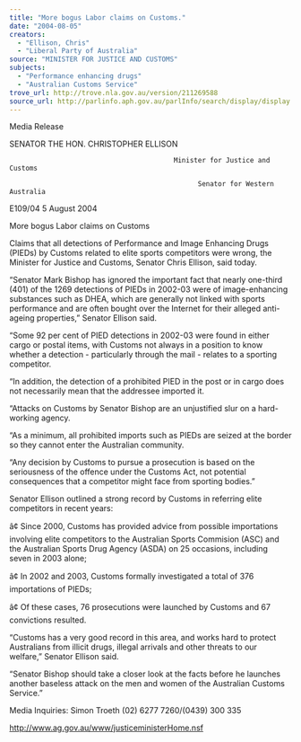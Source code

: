 ```yaml
---
title: "More bogus Labor claims on Customs."
date: "2004-08-05"
creators:
  - "Ellison, Chris"
  - "Liberal Party of Australia"
source: "MINISTER FOR JUSTICE AND CUSTOMS"
subjects:
  - "Performance enhancing drugs"
  - "Australian Customs Service"
trove_url: http://trove.nla.gov.au/version/211269588
source_url: http://parlinfo.aph.gov.au/parlInfo/search/display/display.w3p;query=Id%3A%22media/pressrel/OECD6%22
---
```


 Media  Release 

 

 

 

 SENATOR THE HON. CHRISTOPHER ELLISON   

 

                                             Minister for Justice and Customs 

                                                   Senator for Western Australia 

 

 E109/04              5  August  2004  

 

 More bogus Labor claims on Customs 

 

 Claims that all detections of Performance and Image Enhancing Drugs (PIEDs) by Customs related to  elite sports competitors were wrong, the Minister for Justice and Customs, Senator Chris Ellison, said  today.   

 “Senator Mark Bishop has ignored the important fact that nearly one-third (401) of the 1269 detections  of PIEDs in 2002-03 were of image-enhancing substances such as DHEA, which are generally not  linked with sports performance and are often bought over the Internet for their alleged anti-ageing  properties,” Senator Ellison said.   

 “Some 92 per cent of PIED detections in 2002-03 were found in either cargo or postal items, with  Customs not always in a position to know whether a detection - particularly through the mail - relates  to a sporting competitor.   

 “In addition, the detection of a prohibited PIED in the post or in cargo does not necessarily mean that  the addressee imported it.   

 “Attacks on Customs by Senator Bishop are an unjustified slur on a hard-working agency.   

 “As a minimum, all prohibited imports such as PIEDs are seized at the border so they cannot enter the  Australian community.   

  “Any decision by Customs to pursue a prosecution is based on the seriousness of the offence under the  Customs Act, not potential consequences that a competitor might face from sporting bodies.”   

 Senator Ellison outlined a strong record by Customs in referring elite competitors in recent years:   

 â¢ Since 2000, Customs has provided advice from possible importations involving elite  competitors to the Australian Sports Commision (ASC) and the Australian Sports Drug Agency  (ASDA) on 25 occasions, including seven in 2003 alone;   

 â¢ In 2002 and 2003, Customs formally investigated a total of 376 importations of PIEDs;   

 â¢ Of these cases, 76 prosecutions were launched by Customs and 67 convictions resulted.   

 “Customs has a very good record in this area, and works hard to protect Australians from illicit drugs,  illegal arrivals and other threats to our welfare,” Senator Ellison said.   

 “Senator Bishop should take a closer look at the facts before he launches another baseless attack on the  men and women of the Australian Customs Service.”   

 Media Inquiries:  Simon Troeth (02) 6277 7260/(0439) 300 335   

 http://www.ag.gov.au/www/justiceministerHome.nsf   

